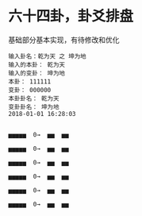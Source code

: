 # 六十四卦，卦爻排盘

基础部分基本实现，有待修改和优化

```
输入卦名：乾为天 之 坤为地
输入的本卦： 乾为天
输入的变卦： 坤为地
本卦： 111111
变卦： 000000
本卦卦名： 乾为天
变卦卦名： 坤为地
2018-01-01 16:28:03


▅▅▅▅▅  0→  ▅▅  ▅▅

▅▅▅▅▅  0→  ▅▅  ▅▅

▅▅▅▅▅  0→  ▅▅  ▅▅

▅▅▅▅▅  0→  ▅▅  ▅▅

▅▅▅▅▅  0→  ▅▅  ▅▅

▅▅▅▅▅  0→  ▅▅  ▅▅
```
